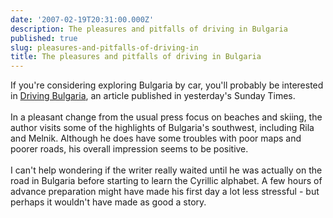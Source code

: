 ```yaml
---
date: '2007-02-19T20:31:00.000Z'
description: The pleasures and pitfalls of driving in Bulgaria
published: true
slug: pleasures-and-pitfalls-of-driving-in
title: The pleasures and pitfalls of driving in Bulgaria
---
```


If you're considering exploring Bulgaria by car, you'll probably be interested in <a href="http://travel.timesonline.co.uk/tol/life_and_style/travel/holiday_type/driving/article1394266.ece">Driving Bulgaria</a>, an article published in yesterday's Sunday Times.<br /><br />In a pleasant change from the usual press focus on beaches and skiing, the author visits some of the highlights of Bulgaria's southwest, including Rila and Melnik. Although he does have some troubles with poor maps and poorer roads, his overall impression seems to be positive. <br /><br />I can't help wondering if the writer really waited until he was actually on the road in Bulgaria before starting to learn the Cyrillic alphabet. A few hours of advance preparation might have made his first day a lot less stressful - but perhaps it wouldn't have made as good a story.